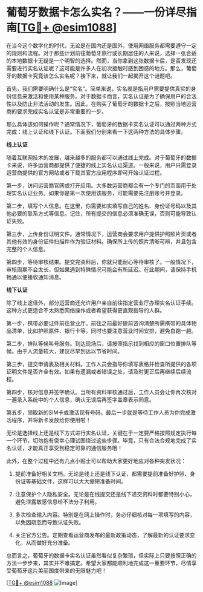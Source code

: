 # 葡萄牙数据卡怎么实名？——一份详尽指南[[TG💪+ @esim1088](https://t.me/s/esim1088)]

在当今这个数字化的时代，无论是在国内还是国外，使用网络服务都需要遵守一定的规则和流程。对于那些计划前往葡萄牙旅行或长期居住的人来说，选择一张合适的本地数据卡无疑是一个明智的选择。然而，当你拿到这张数据卡后，是否发现还需要进行实名认证呢？这可能是许多人在初次接触时感到困惑的地方。那么，葡萄牙的数据卡究竟该怎么实名呢？接下来，就让我们一起揭开这个谜题吧。

首先，我们需要明确什么是“实名”。简单来说，实名就是指用户需要提供真实的身份信息来激活和使用某种服务。对于数据卡而言，实名认证是为了确保用户的合法性以及防止非法活动的发生。因此，在购买了葡萄牙的数据卡之后，按照当地运营商的要求完成实名认证是非常重要的一步。

那么具体该如何操作呢？通常情况下，葡萄牙的数据卡实名认证可以通过两种方式完成：线上认证和线下认证。下面我们分别来看一下这两种方法的具体步骤。

**线上认证**

随着互联网技术的发展，越来越多的服务都可以通过线上完成。对于葡萄牙的数据卡来说，许多运营商都提供了便捷的线上实名认证渠道。一般来说，用户只需登录运营商提供的官方网站或者下载其官方应用程序即可开始认证过程。

第一步，访问运营商官网或打开应用。大多数运营商都会有一个专门的页面用于处理实名认证业务。如果你是第一次使用该服务，可能需要先注册账号并登录。

第二步，填写个人信息。在这里，你需要如实填写自己的姓名、身份证号码以及其他必要的联系方式等信息。记住，所有提交的信息必须准确无误，否则可能导致认证失败。

第三步，上传身份证明文件。通常情况下，运营商会要求用户提供护照照片页或者其他有效的身份证件扫描件作为验证材料。确保所上传的照片清晰可辨，并且包含完整的个人信息。

第四步，等待审核结果。提交完资料后，你就只能耐心等待审核了。一般情况下，审核周期不会太长，但如果遇到特殊情况可能会有所延迟。在此期间，请保持手机畅通以便接收通知消息。

**线下认证**

除了线上途径外，部分运营商还允许用户亲自前往指定营业厅办理实名认证手续。这种方式更适合不太熟悉网络操作或者希望获得更直观指导的人群。

第一步，携带必要证件前往营业厅。前往之前最好提前咨询清楚所需携带的具体物品清单，比如护照原件、银行卡等。同时也要注意营业时间安排，避免白跑一趟。

第二步，排队等候叫号服务。到达现场后，请按照指示找到相应的窗口位置排队等候。由于人流量较大，建议尽早到达以节省时间。

第三步，提交申请表及相关材料。工作人员会指导你填写表格并检查所提供的各项证明文件是否齐全有效。如果有遗漏或者错误之处，请及时更正后再继续后续流程。

第四步，核对信息并签字确认。当所有资料审核通过后，工作人员会让你再次核对一遍录入系统中的个人信息，确认无误后再签字盖章表示同意。

第五步，领取新的SIM卡或激活现有号码。最后一步就是等待工作人员为你完成激活程序，并将新卡发放给你使用啦！

无论是选择线上还是线下方式进行实名认证，关键在于一定要严格按照规定执行每一个环节，切勿抱有侥幸心理试图绕过这些步骤。毕竟，只有合法合规地完成了实名认证，才能真正享受到稳定可靠的通信服务哦！

此外，在整个过程中还有几点小贴士可以帮助大家更好地应对各种突发状况：

1. 提前准备好相关文档。无论是线上还是线下认证，都需要提前准备好护照、身份证等基础文件，这样可以大大缩短准备时间。
   
2. 注意保护个人隐私安全。无论是在线提交还是线下递交资料时都要特别小心，避免泄露敏感信息给不法分子利用。

3. 多次检查输入内容。特别是在网上操作时，务必仔细核对每一项填写的内容，以免因疏忽而导致认证失败。

4. 关注官方公告。定期查看运营商发布的最新政策动态，了解最新的认证要求变化，从而做好充分准备。

总而言之，葡萄牙的数据卡实名认证虽然看似复杂繁琐，但实际上只要按照正确的方法一步步来，其实并不难搞定。希望大家都能顺利地完成这一重要环节，尽情享受葡萄牙这片美丽国度带来的无限魅力吧！

[[TG💪+ @esim1088](https://t.me/s/esim1088) ![Image](https://i.postimg.cc/4NQfJmqS/Snipaste-2025-05-13-00-14-12.png)]